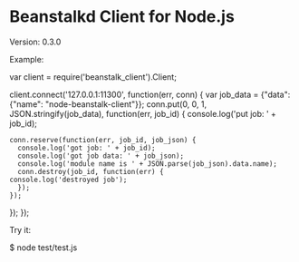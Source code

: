 Beanstalkd Client for Node.js
=============================

Version: 0.3.0

Example:

var client = require('beanstalk_client').Client;

client.connect('127.0.0.1:11300', function(err, conn) {
  var job_data = {"data": {"name": "node-beanstalk-client"}};
  conn.put(0, 0, 1, JSON.stringify(job_data), function(err, job_id) {
    console.log('put job: ' + job_id);

    conn.reserve(function(err, job_id, job_json) {
      console.log('got job: ' + job_id);
      console.log('got job data: ' + job_json);
      console.log('module name is ' + JSON.parse(job_json).data.name);
      conn.destroy(job_id, function(err) {
	console.log('destroyed job');
      });
    });

  });
});


Try it:

$ node test/test.js
